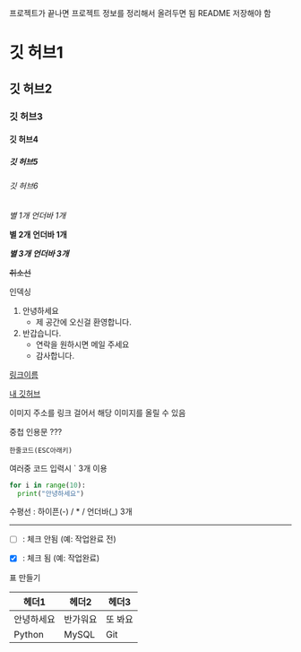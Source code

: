 프로젝트가 끝나면 프로젝트 정보를 정리해서 올려두면 됨
README 저장해야 함

# 깃 허브1
## 깃 허브2
### 깃 허브3
#### 깃 허브4
##### 깃 허브5
###### 깃 허브6


*별 1개*
_언더바 1개_


**별 2개**
__언더바 1개__


***별 3개***
___언더바 3개___


~~취소선~~


인덱싱
1. 안녕하세요
   - 제 공간에 오신걸 환영합니다.
3. 반갑습니다.
   + 연락을 원하시면 메일 주세요
   * 감사합니다.

  
[링크이름](링크주소, "커서온 메시지")


[내 깃허브](https://github.com/SeongYeun/Git_Test/, "Git_Test 메인")


이미지 주소를 링크 걸어서 해당 이미지를 올릴 수 있음


중첩 인용문 ???


`한줄코드(ESC아래키)`


여러중 코드 입력시 ` 3개 이용


```python
for i in range(10):
  print("안녕하세요")
```

수평선 : 하이픈(-) / * / 언더바(_) 3개
___


- [ ]  : 체크 안됨 (예: 작업완료 전)


- [x]  : 체크 됨 (예: 작업완료)


표 만들기

| 헤더1 | 헤더2 | 헤더3 |
|-------|-------|-------|
| 안녕하세요 | 반가워요 | 또 봐요 |
|Python|MySQL|Git|
